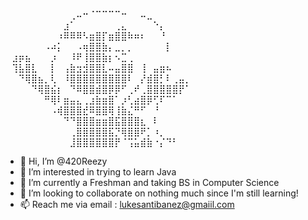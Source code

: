 ⠀⠀⠀⠀⠀⠀⠀⠀⠀⠀⢀⠤⠒⠈⠉⠉⠉⠉⠒⠀⠀⠤⣀⠀⠀⠀⠀⠀⠀⠀
⠀⠀⠀⠀⠀⠀⠀⠀⠀⣰⠁⠀⠀⠀⠀⠀⠀⢀⣄⠀⠀⠀⠀⠑⡄⠀⠀⠀⠀⠀
⠀⠀⠀⠀⠀⠀⠀⠀⠰⠿⠿⠿⠣⣶⣿⡏⣶⣿⣿⠷⠶⠆⠀⠀⠘⠀⠀⠀⠀⠀
⠀⠀⠀⠀⠀⠀⠠⠴⡅⠀⠀⠠⢶⣿⣿⣷⡄⣀⡀⡀⠀⠀⠀⠀⠀⡇⠀⠀⠀⠀
⠀⣰⡶⣦⠀⠀⠀⡰⠀⠀⠸⠟⢸⣿⣿⣷⡆⠢⣉⢀⠀⠀⠀⠀⠀⠀⠀⠀⠀⠀
⠀⢹⣧⣿⣇⠀⠀⡇⠀⢠⣷⣲⣺⣿⣿⣇⠤⣤⣿⣿⠀⢸⠀⣤⣶⠦⠀⠀⠀⠀
⠀⠀⠙⢿⣿⣦⡀⢇⠀⠸⣿⣿⣿⣿⣿⣿⣿⣿⣿⠇⠀⡜⣾⣿⡃⠇⢀⣤⡀⠀
⠀⠀⠀⠀⠙⢿⣿⣮⡆⠀⠙⠿⣿⣿⣾⣿⡿⡿⠋⢀⠞⢀⣿⣿⣿⣿⣿⡟⠁⠀
⠀⠀⠀⠀⠀⠀⠛⢿⠇⣶⣤⣄⢀⣰⣷⣶⣿⠁⡰⢃⣴⣿⡿⢋⠏⠉⠁⠀⠀⠀
⠀⠀⠀⠀⠀⠀⠀⠠⢾⣿⣿⣿⣞⠿⣿⣿⢿⢸⣷⣌⠛⠋⠀⠘⠀⠀⠀⠀⠀⠀
⠀⠀⠀⠀⠀⠀⠀⠀⠀⠙⠙⣿⣿⣿⣶⣶⣿⣯⣿⣿⣿⣆⠀⠇⠀⠀⠀⠀⠀⠀
⠀⠀⠀⠀⠀⠀⠀⠀⠀⠀⢀⣿⣿⣿⣿⣿⣯⡙⢿⣿⣿⠟⡁⠰⡀⠀⠀⠀⠀⠀
⠀⠀⠀⠀⠀⠀⠀⠀⠀⠀⣸⣿⣿⣿⣿⣿⣿⡟⠈⢩⣥⣾⣷⠐⡌⠙⠃⠀

- 👋 Hi, I’m @420Reezy
- 👀 I’m interested in trying to learn Java
- 🌱 I’m currently a Freshman and taking BS in Computer Science
- 💞️ I’m looking to collaborate on nothing much since I'm still learning! 
- 📫 Reach me via email : lukesantibanez@gmaiil.com 

<!---
420Reezy/420Reezy is a ✨ special ✨ repository because its `README.md` (this file) appears on your GitHub profile.
You can click the Preview link to take a look at your changes.
--->
